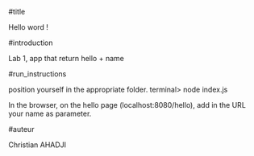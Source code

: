 #title

Hello word !

#introduction

Lab 1, app that return hello + name

#run_instructions

position yourself in the appropriate folder.
terminal> node index.js

In the browser, on the hello page (localhost:8080/hello), add in the URL your name as parameter.

#auteur

Christian AHADJI